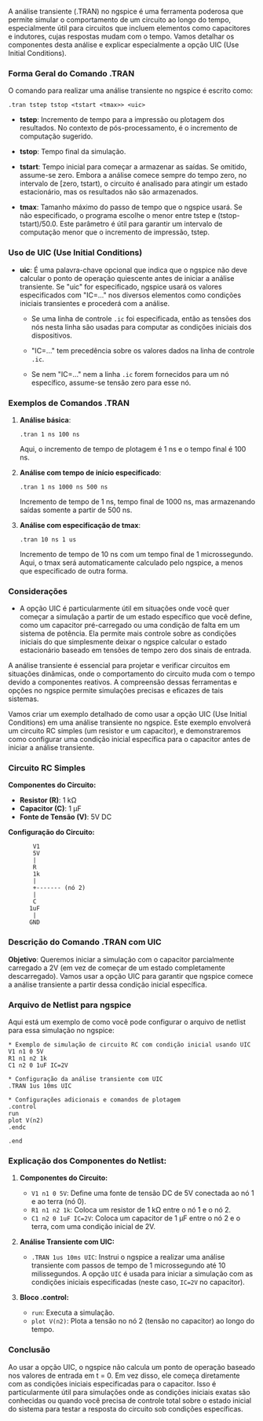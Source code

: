 A análise transiente (.TRAN) no ngspice é uma ferramenta
poderosa que permite simular o comportamento de um circuito ao
longo do tempo, especialmente útil para circuitos que incluem
elementos como capacitores e indutores, cujas respostas mudam
com o tempo. Vamos detalhar os componentes desta análise e
explicar especialmente a opção UIC (Use Initial Conditions).

### Forma Geral do Comando .TRAN

O comando para realizar uma análise transiente no ngspice
é escrito como:

```
.tran tstep tstop <tstart <tmax>> <uic>
```

- **tstep**: Incremento de tempo para a impressão ou
plotagem dos resultados. No contexto de pós-processamento,
é o incremento de computação sugerido.

- **tstop**: Tempo final da simulação.

- **tstart**: Tempo inicial para começar a armazenar
as saídas. Se omitido, assume-se zero. Embora a análise
comece sempre do tempo zero, no intervalo de [zero, tstart),
o circuito é analisado para atingir um estado estacionário,
mas os resultados não são armazenados.

- **tmax**: Tamanho máximo do passo de tempo que o ngspice
usará. Se não especificado, o programa escolhe o menor entre
tstep e (tstop-tstart)/50.0. Este parâmetro é útil para
garantir um intervalo de computação menor que o incremento
de impressão, tstep.

### Uso de UIC (Use Initial Conditions)

- **uic**: É uma palavra-chave opcional que indica que o
ngspice não deve calcular o ponto de operação quiescente
antes de iniciar a análise transiente. Se "uic" for
especificado, ngspice usará os valores especificados com
"IC=..." nos diversos elementos como condições iniciais
transientes e procederá com a análise.

  - Se uma linha de controle `.ic` foi especificada, então
  as tensões dos nós nesta linha são usadas para computar
  as condições iniciais dos dispositivos.

  - "IC=..." tem precedência sobre os valores dados na linha
  de controle `.ic`.

  - Se nem "IC=..." nem a linha `.ic` forem fornecidos para
  um nó específico, assume-se tensão zero para esse nó.

### Exemplos de Comandos .TRAN

1. **Análise básica**:
   ```
   .tran 1 ns 100 ns
   ```
   Aqui, o incremento de tempo de plotagem é 1 ns e o tempo
   final é 100 ns.

2. **Análise com tempo de início especificado**:
   ```
   .tran 1 ns 1000 ns 500 ns
   ```
   Incremento de tempo de 1 ns, tempo final de 1000 ns,
   mas armazenando saídas somente a partir de 500 ns.

3. **Análise com especificação de tmax**:
   ```
   .tran 10 ns 1 us
   ```
   Incremento de tempo de 10 ns com um tempo final de 1
   microssegundo. Aqui, o tmax será automaticamente calculado
   pelo ngspice, a menos que especificado de outra forma.

### Considerações

- A opção UIC é particularmente útil em situações
onde você quer começar a simulação a partir de um estado
específico que você define, como um capacitor pré-carregado
ou uma condição de falta em um sistema de potência. Ela
permite mais controle sobre as condições iniciais do que
simplesmente deixar o ngspice calcular o estado estacionário
baseado em tensões de tempo zero dos sinais de entrada.

A análise transiente é essencial para projetar e verificar
circuitos em situações dinâmicas, onde o comportamento do
circuito muda com o tempo devido a componentes reativos. A
compreensão dessas ferramentas e opções no ngspice permite
simulações precisas e eficazes de tais sistemas.


Vamos criar um exemplo detalhado de como usar a opção
UIC (Use Initial Conditions) em uma análise transiente no
ngspice. Este exemplo envolverá um circuito RC simples (um
resistor e um capacitor), e demonstraremos como configurar
uma condição inicial específica para o capacitor antes de
iniciar a análise transiente.

### Circuito RC Simples

**Componentes do Circuito:**
- **Resistor (R)**: 1 kΩ
- **Capacitor (C)**: 1 µF
- **Fonte de Tensão (V)**: 5V DC

**Configuração do Circuito:**
```
       V1
       5V
       |
       R
       1k
       |
       +------- (nó 2)
       |
       C
      1uF
       |
      GND
```

### Descrição do Comando .TRAN com UIC

**Objetivo**: Queremos iniciar a simulação com o capacitor
parcialmente carregado a 2V (em vez de começar de um estado
completamente descarregado). Vamos usar a opção UIC para
garantir que ngspice comece a análise transiente a partir
dessa condição inicial específica.

### Arquivo de Netlist para ngspice

Aqui está um exemplo de como você pode configurar o arquivo
de netlist para essa simulação no ngspice:

```spice
* Exemplo de simulação de circuito RC com condição inicial usando UIC
V1 n1 0 5V
R1 n1 n2 1k
C1 n2 0 1uF IC=2V

* Configuração da análise transiente com UIC
.TRAN 1us 10ms UIC

* Configurações adicionais e comandos de plotagem
.control
run
plot V(n2)
.endc

.end
```

### Explicação dos Componentes do Netlist:

1. **Componentes do Circuito:**
   - `V1 n1 0 5V`: Define uma fonte de tensão DC de 5V conectada ao nó 1 e ao terra (nó 0).
   - `R1 n1 n2 1k`: Coloca um resistor de 1 kΩ entre o nó 1 e o nó 2.
   - `C1 n2 0 1uF IC=2V`: Coloca um capacitor de 1 µF entre o nó 2 e o terra, com uma condição inicial de 2V.

2. **Análise Transiente com UIC:**
   - `.TRAN 1us 10ms UIC`: Instrui o ngspice a realizar uma análise transiente com passos de tempo de 1 microssegundo até 10 milissegundos. A opção `UIC` é usada para iniciar a simulação com as condições iniciais especificadas (neste caso, `IC=2V` no capacitor).

3. **Bloco .control:**
   - `run`: Executa a simulação.
   - `plot V(n2)`: Plota a tensão no nó 2 (tensão no capacitor) ao longo do tempo.

### Conclusão

Ao usar a opção UIC, o ngspice não calcula um ponto de operação baseado nos valores de entrada em t = 0. Em vez disso, ele começa diretamente com as condições iniciais especificadas para o capacitor. Isso é particularmente útil para simulações onde as condições iniciais exatas são conhecidas ou quando você precisa de controle total sobre o estado inicial do sistema para testar a resposta do circuito sob condições específicas.
